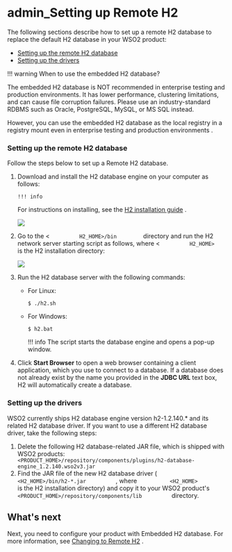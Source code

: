 # admin\_Setting up Remote H2

The following sections describe how to set up a remote H2 database to replace the default H2 database in your WSO2 product:

-   [Setting up the remote H2 database](#admin_SettingupRemoteH2-SettinguptheremoteH2database)
-   [Setting up the drivers](#admin_SettingupRemoteH2-Settingupthedrivers)

!!! warning
When to use the embedded H2 database?

The embedded H2 database is NOT recommended in enterprise testing and production environments. It has lower performance, clustering limitations, and can cause file corruption failures. Please use an industry-standard RDBMS such as Oracle, PostgreSQL, MySQL, or MS SQL instead.

However, you can use the embedded H2 database as the local registry in a registry mount even in enterprise testing and production environments .


### Setting up the remote H2 database

Follow the steps below to set up a Remote H2 database.

1.  Download and install the H2 database engine on your computer as follows:

        !!! info
    For instructions on installing, see the [H2 installation guide](http://www.h2database.com/html/quickstart.html) .


    ![](attachments/126562364/126562369.png)

2.  Go to the &lt; `          H2_HOME>/bin         ` directory and run the H2 network server starting script as follows, where &lt; `          H2_HOME>         ` is the H2 installation directory:

    ![](attachments/126562364/126562368.png)

3.  Run the H2 database server with the following commands:

    -   For Linux:

            $ ./h2.sh

    <!-- -->

    -   For Windows:

            $ h2.bat

        !!! info
    The script starts the database engine and opens a pop-up window.


4.  Click **Start Browser** to open a web browser containing a client application, which you use to connect to a database. If a database does not already exist by the name you provided in the **JDBC URL** text box, H2 will automatically create a database.

### Setting up the drivers

WSO2 currently ships H2 database engine version h2-1.2.140.\* and its related H2 database driver. If you want to use a different H2 database driver, take the following steps:

1.  Delete the following H2 database-related JAR file, which is shipped with WSO2 products:
    `          <PRODUCT_HOME>/repository/components/plugins/h2-database-engine_1.2.140.wso2v3.jar         `
2.  Find the JAR file of the new H2 database driver ( `           <H2_HOME>/bin/h2-*.jar          ` , where `           <H2_HOME>          ` is the H2 installation directory) and copy it to your WSO2 product's `           <PRODUCT_HOME>/repository/components/lib          ` directory.

## What's next

Next, you need to configure your product with Embedded H2 database. For more information, see [Changing to Remote H2](https://docs.wso2.com/display/ADMIN44x/Changing+to+Remote+H2) .
